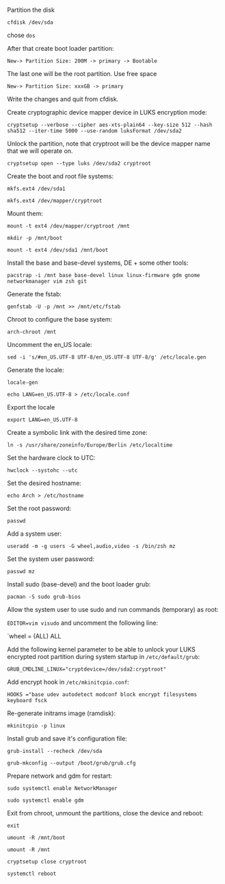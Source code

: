 
Partition the disk

`cfdisk /dev/sda`

chose `dos`

After that create boot loader partition:

`New-> Partition Size: 200M -> primary -> Bootable`

The last one will be the root partition. Use free space

`New-> Partition Size: xxxGB -> primary`

Write the changes and quit from cfdisk.

Create cryptographic device mapper device in LUKS encryption mode:

`cryptsetup --verbose --cipher aes-xts-plain64 --key-size 512 --hash sha512 --iter-time 5000 --use-random luksFormat /dev/sda2`

Unlock the partition, note that cryptroot will be the device mapper name that we will operate on.

`cryptsetup open --type luks /dev/sda2 cryptroot`

Create the boot and root file systems:

`mkfs.ext4 /dev/sda1`

`mkfs.ext4 /dev/mapper/cryptroot`

Mount them:

`mount -t ext4 /dev/mapper/cryptroot /mnt`

`mkdir -p /mnt/boot`

`mount -t ext4 /dev/sda1 /mnt/boot`

Install the base and base-devel systems, DE + some other tools:

`pacstrap -i /mnt base base-devel linux linux-firmware gdm gnome networkmanager vim zsh git`

Generate the fstab:

`genfstab -U -p /mnt >> /mnt/etc/fstab`

Chroot to configure the base system:

`arch-chroot /mnt`

Uncomment the en_US locale:

`sed -i 's/#en_US.UTF-8 UTF-8/en_US.UTF-8 UTF-8/g' /etc/locale.gen`

Generate the locale:

`locale-gen`

`echo LANG=en_US.UTF-8 > /etc/locale.conf`

Export the locale

`export LANG=en_US.UTF-8`

Create a symbolic link with the desired time zone:

`ln -s /usr/share/zoneinfo/Europe/Berlin /etc/localtime`

Set the hardware clock to UTC:

`hwclock --systohc --utc`

Set the desired hostname:

`echo Arch > /etc/hostname`

Set the root password:

`passwd`

Add a system user:

`useradd -m -g users -G wheel,audio,video -s /bin/zsh mz`

Set the system user password:

`passwd mz`

Install sudo (base-devel) and the boot loader grub:

`pacman -S sudo grub-bios`

Allow the system user to use sudo and run commands (temporary) as root:

`EDITOR=vim visudo` and uncomment the following line:

`wheel = (ALL) ALL

Add the following kernel parameter to be able to unlock your LUKS encrypted root partition during system startup in `/etc/default/grub`:

`GRUB_CMDLINE_LINUX="cryptdevice=/dev/sda2:cryptroot"`

Add encrypt hook in `/etc/mkinitcpio.conf`:

`HOOKS ="base udev autodetect modconf block encrypt filesystems keyboard fsck`

Re-generate initrams image (ramdisk):

`mkinitcpio -p linux`

Install grub and save it's configuration file:

`grub-install --recheck /dev/sda`

`grub-mkconfig --output /boot/grub/grub.cfg`

Prepare network and gdm for restart:

`sudo systemctl enable NetworkManager`

`sudo systemctl enable gdm`

Exit from chroot, unmount the partitions, close the device and reboot:

`exit`

`umount -R /mnt/boot`


`umount -R /mnt`

`cryptsetup close cryptroot`

`systemctl reboot`